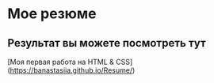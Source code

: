 # Мое резюме

## Результат вы можете посмотреть тут 

[Моя первая работа на HTML & CSS] (https://banastasiia.github.io/Resume/)
